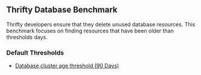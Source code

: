 ## Thrifty Database Benchmark

Thrifty developers ensure that they delete unused database resources. This benchmark focuses on finding resources that have been older than thresholds days.

### Default Thresholds
- [Database cluster age threshold (90 Days)](https://hub.steampipe.io/mods/turbot/digitalocean_thrifty/controls/control.database_long_running)
